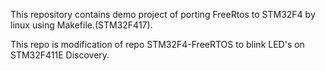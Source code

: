 This repository contains demo project of porting FreeRtos to STM32F4 by linux using Makefile.(STM32F417).

This repo is modification of repo STM32F4-FreeRTOS to blink LED's on STM32F411E Discovery.
